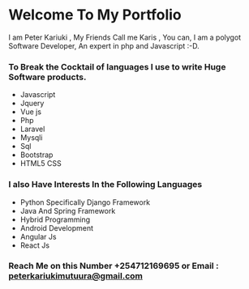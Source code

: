 # Welcome To My Portfolio

I am Peter Kariuki , My Friends Call me Karis , You can, I am a polygot Software Developer, An expert in php and Javascript :-D.

### To Break the Cocktail of languages I use to write Huge Software products.

- Javascript
- Jquery
- Vue js
- Php 
- Laravel
- Mysqli
- Sql
- Bootstrap
- HTML5 CSS


### I also Have Interests In the Following Languages

- Python Specifically Django Framework
- Java And Spring Framework
- Hybrid Programming
- Android Development
- Angular Js
- React Js


### Reach Me on this Number +254712169695 or Email : peterkariukimutuura@gmail.com





